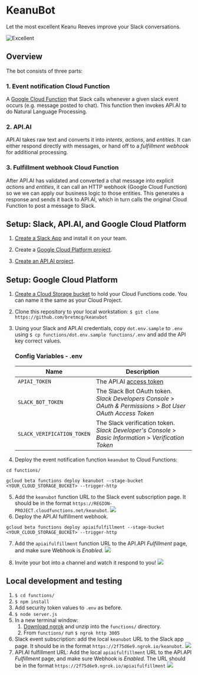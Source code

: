 # KeanuBot

Let the most excellent Keanu Reeves improve your Slack conversations.

![Excellent](https://cloud.githubusercontent.com/assets/35968/23574957/3c4cd150-003a-11e7-96c2-2a3e0df7df2c.png)

## Overview
The bot consists of three parts:

### 1. Event notification Cloud Function
A [Google Cloud Function](https://cloud.google.com/functions)
that Slack calls whenever a given slack event occurs (e.g. message
posted to chat). This function then invokes API.AI to do Natural
Language Processing.

### 2. API.AI
API.AI takes raw text and converts it into _intents_, _actions_,
and _entities_. It can either respond directly with messages, or
hand off to a _fulfillment webhook_ for additional processing.

### 3. Fulfillment webhook Cloud Function
After API.AI has validated and converted a chat message into
explicit _actions_ and _entities_, it can call an HTTP webhook
(Google Cloud Function) so we we can apply our business logic
to those entities. This generates a response and sends it back
to API.AI, which in turn calls the original Cloud Function to post
a message to Slack.


## Setup: Slack, API.AI, and Google Cloud Platform

1. [Create a Slack App](./docs/slack.md) and install it on your team.

1. Create a [Google Cloud Platform project](https://console.cloud.google.com).

1. [Create an API.AI project](./docs/apiai.md).

## Setup: Google Cloud Platform

1. [Create a Cloud Storage bucket](https://console.cloud.google.com/storage/create-bucket) to hold your Cloud Functions code. You can name it the same as your Cloud Project.

1. Clone this repository to your local workstation:
```$ git clone https://github.com/bretmcg/keanubot ```
1. Using your Slack and API.AI credentials, copy `dot.env.sample` to `.env` using `$ cp functions/dot.env.sample functions/.env` and add the API key correct values.

    ### Config Variables - .env
    Name | Description
    ---|---
    `APIAI_TOKEN` | The API.AI [access token](https://docs.api.ai/docs/authentication)
    `SLACK_BOT_TOKEN` | The Slack Bot OAuth token. _Slack Developers Console_ > _OAuth & Permissions_ > _Bot User OAuth Access Token_
    `SLACK_VERIFICATION_TOKEN` | The Slack verification token. _Slack Developer's Console_ > _Basic Information_ > _Verification Token_

1. Deploy the event notification function `keanubot` to Cloud Functions:
```
cd functions/
```
```
gcloud beta functions deploy keanubot --stage-bucket <YOUR_CLOUD_STORAGE_BUCKET> --trigger-http
```
5. Add the ```keanubot``` function URL to the Slack event subscription page. It should be in the format `https://REGION-PROJECT.cloudfunctions.net/keanubot`.
![](./docs/img/slack_add_event_subscription_url.png)
1. Deploy the API.AI fulfillment webhook.
```
gcloud beta functions deploy apiaifulfillment --stage-bucket <YOUR_CLOUD_STORAGE_BUCKET> --trigger-http
```
7. Add the ```apiaifulfillment``` function URL to the API.API *Fulfillment* page, and make sure Webhook is *Enabled.*
![](./docs/img/apiai_fulfillment.png)

1. Invite your bot into a channel and watch it respond to you!
![](https://cloud.githubusercontent.com/assets/35968/23574948/14166368-003a-11e7-94ed-1cf585dbb2e8.png)

## Local development and testing
1. ```$ cd functions/```
1. ```$ npm install```
1. Add security token values to ```.env``` as before.
1. ```$ node server.js```
1. In a new terminal window:
    1. [Download ngrok](https://ngrok.com/download) and unzip into the
    ```functions/``` directory.
    1. From ```functions/``` run ```$ ngrok http 3005```
2. Slack event subscription: add the local ```keanubot``` URL to the Slack app page. It should be in the format `https://2f75d6e9.ngrok.io/keanubot`.
![](./docs/img/local_slack_event_url.png)
2. API.AI fulfillment URL: Add the local ```apiaifulfillment``` URL to the API.API *Fulfillment* page, and make sure Webhook is *Enabled.* The URL should be in the format `https://2f75d6e9.ngrok.io/apiaifulfillment`
![](./docs/img/local_apiai_fulfillment.png)

